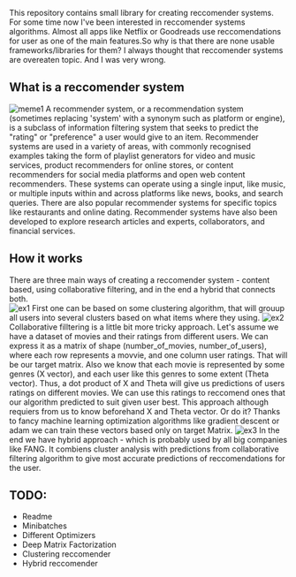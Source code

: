 This repository contains small library for creating reccomender systems. <br>
For some time now I've been interested in reccomender systems algorithms. Almost all apps like Netflix or Goodreads use reccomendations for user as one of the main features.So why is that there are none usable frameworks/libraries for them? I always thought that reccomender systems are overeaten topic. And I was very wrong.

## What is a reccomender system 
![meme1](https://scontent.fpoz4-1.fna.fbcdn.net/v/t1.6435-9/176724894_2848797975437436_6717594420218544508_n.jpg?_nc_cat=1&ccb=1-3&_nc_sid=8bfeb9&_nc_ohc=fFaIniSHa98AX_LNxkX&_nc_ht=scontent.fpoz4-1.fna&oh=f4edac4c6b7c80a6de8ccdb1454778c9&oe=60A52DAD)
A recommender system, or a recommendation system (sometimes replacing 'system' with a synonym such as platform or engine), is a subclass of information filtering system that seeks to predict the "rating" or "preference" a user would give to an item. Recommender systems are used in a variety of areas, with commonly recognised examples taking the form of playlist generators for video and music services, product recommenders for online stores, or content recommenders for social media platforms and open web content recommenders. These systems can operate using a single input, like music, or multiple inputs within and across platforms like news, books, and search queries. There are also popular recommender systems for specific topics like restaurants and online dating. Recommender systems have also been developed to explore research articles and experts, collaborators, and financial services. 

## How it works
There are three main ways of creating a reccomender system - content based, using collaborative filtering, and in the end a hybrid that connects both.<br>
![ex1](https://miro.medium.com/max/2400/1*aSq9viZGEYiWwL9uJ3Recw.png)
First one can be based on some clustering algorithm, that will grouup all users into several clusters based on what items where they using.
![ex2](https://www.mathworks.com/matlabcentral/mlc-downloads/downloads/submissions/67630/versions/6/screenshot.png)
Collaborative filltering is a little bit more tricky approach. Let's assume we have a dataset of movies and their ratings from different users. We can express it as
a matrix of shape (number_of_movies, number_of_users), where each row represents a movvie, and one column user ratings. That will be our target matrix. Also we know that each movie is represented by some genres (X vector), and each user like this genres to some extent (Theta vector). Thus, a dot product of X and Theta will give us predictions of users ratings on different movies. We can use this ratings to reccomend ones that our algorithm predicted to suit given user best. This approach although requiers from us to know beforehand X and Theta vector. Or do it? Thanks to fancy machine learning optimization algorithms like gradient descent or adam we can train these vectors based only on target Matrix.
![ex3](https://developers.google.com/machine-learning/recommendation/images/1Dmatrix.svg)
In the end we have hybrid approach - which is probably used by all big companies like FANG. It combiens cluster analysis with predictions from collaborative filtering algorithm to give most accurate predictions of reccomendations for the user.

## TODO:
 - Readme
 - Minibatches
 - Different Optimizers
 - Deep Matrix Factorization
 - Clustering reccomender
 - Hybrid reccomender
